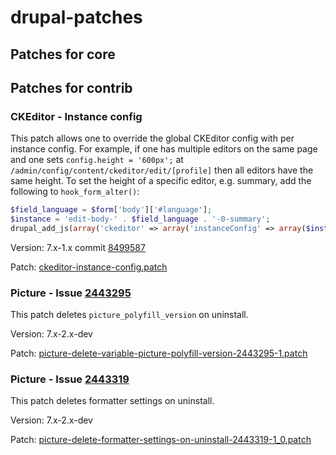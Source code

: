 # drupal-patches

## Patches for core

## Patches for contrib

### CKEditor - Instance config

This patch allows one to override the global CKEditor config with per instance config. For example, if one has multiple editors on the same page and one sets `config.height = '600px';` at `/admin/config/content/ckeditor/edit/[profile]` then all editors have the same height. To set the height of a specific editor, e.g. summary, add the following to `hook_form_alter()`:

```php
$field_language = $form['body']['#language'];
$instance = 'edit-body-' . $field_language . '-0-summary';
drupal_add_js(array('ckeditor' => array('instanceConfig' => array($instance => array('height' => '200px')))), 'setting');
```

Version: 7.x-1.x commit [8499587](http://drupalcode.org/project/ckeditor.git/commit/8499587)

Patch: [ckeditor-instance-config.patch](https://raw.github.com/netbek/drupal-patches/7.x/contrib/ckeditor/ckeditor-instance-config.patch)


### Picture - Issue [2443295](https://www.drupal.org/node/2443295#comment-9671233)

This patch deletes `picture_polyfill_version` on uninstall.

Version: 7.x-2.x-dev

Patch: [picture-delete-variable-picture-polyfill-version-2443295-1.patch](https://raw.github.com/netbek/drupal-patches/7.x/contrib/picture/picture-delete-variable-picture-polyfill-version-2443295-1.patch)


### Picture - Issue [2443319](https://www.drupal.org/node/2443319#comment-9671327)

This patch deletes formatter settings on uninstall.

Version: 7.x-2.x-dev

Patch: [picture-delete-formatter-settings-on-uninstall-2443319-1_0.patch](https://raw.github.com/netbek/drupal-patches/7.x/contrib/picture/picture-delete-formatter-settings-on-uninstall-2443319-1_0.patch)
